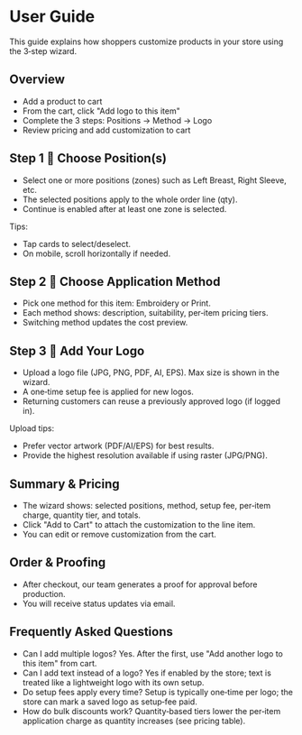 # User Guide

This guide explains how shoppers customize products in your store using the 3‑step wizard.

## Overview
- Add a product to cart
- From the cart, click "Add logo to this item"
- Complete the 3 steps: Positions → Method → Logo
- Review pricing and add customization to cart

## Step 1  Choose Position(s)
- Select one or more positions (zones) such as Left Breast, Right Sleeve, etc.
- The selected positions apply to the whole order line (qty).
- Continue is enabled after at least one zone is selected.

Tips:
- Tap cards to select/deselect.
- On mobile, scroll horizontally if needed.

## Step 2  Choose Application Method
- Pick one method for this item: Embroidery or Print.
- Each method shows: description, suitability, per‑item pricing tiers.
- Switching method updates the cost preview.

## Step 3  Add Your Logo
- Upload a logo file (JPG, PNG, PDF, AI, EPS). Max size is shown in the wizard.
- A one‑time setup fee is applied for new logos.
- Returning customers can reuse a previously approved logo (if logged in).

Upload tips:
- Prefer vector artwork (PDF/AI/EPS) for best results.
- Provide the highest resolution available if using raster (JPG/PNG).

## Summary & Pricing
- The wizard shows: selected positions, method, setup fee, per‑item charge, quantity tier, and totals.
- Click "Add to Cart" to attach the customization to the line item.
- You can edit or remove customization from the cart.

## Order & Proofing
- After checkout, our team generates a proof for approval before production.
- You will receive status updates via email.

## Frequently Asked Questions
- Can I add multiple logos? Yes. After the first, use "Add another logo to this item" from cart.
- Can I add text instead of a logo? Yes if enabled by the store; text is treated like a lightweight logo with its own setup.
- Do setup fees apply every time? Setup is typically one‑time per logo; the store can mark a saved logo as setup‑fee paid.
- How do bulk discounts work? Quantity‑based tiers lower the per‑item application charge as quantity increases (see pricing table).

